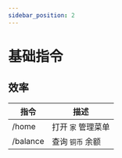 ```yaml
---
sidebar_position: 2
---
```


# 基础指令

## 效率

| 指令 | 描述 |
| -- | -- |
| /home | 打开 `家` 管理菜单 |
| /balance | 查询 `铜币` 余额 |